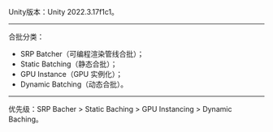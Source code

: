 Unity版本：Unity 2022.3.17f1c1。
***
合批分类：
- SRP Batcher（可编程渲染管线合批）；
- Static Batching（静态合批）；
- GPU Instance（GPU 实例化）；
- Dynamic Batching（动态合批）。
***
优先级：SRP Bacher > Static Baching > GPU Instancing > Dynamic Baching。
